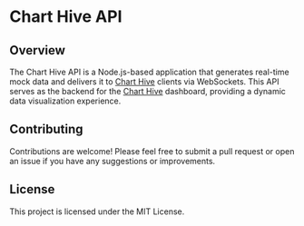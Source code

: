 ﻿# Chart Hive API
## Overview
The Chart Hive API is a Node.js-based application that generates real-time mock data and delivers it to [Chart Hive](https://kinangh98.github.io/chart-hive/) clients via WebSockets. This API serves as the backend for the [Chart Hive](https://kinangh98.github.io/chart-hive/) dashboard, providing a dynamic data visualization experience.

## Contributing
Contributions are welcome! Please feel free to submit a pull request or open an issue if you have any suggestions or improvements.

## License
This project is licensed under the MIT License.